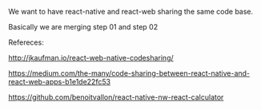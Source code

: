 We want to have react-native and react-web sharing the same code base.

Basically we are merging step 01 and step 02


Refereces:

http://jkaufman.io/react-web-native-codesharing/

https://medium.com/the-many/code-sharing-between-react-native-and-react-web-apps-b1e1de22fc53

https://github.com/benoitvallon/react-native-nw-react-calculator

